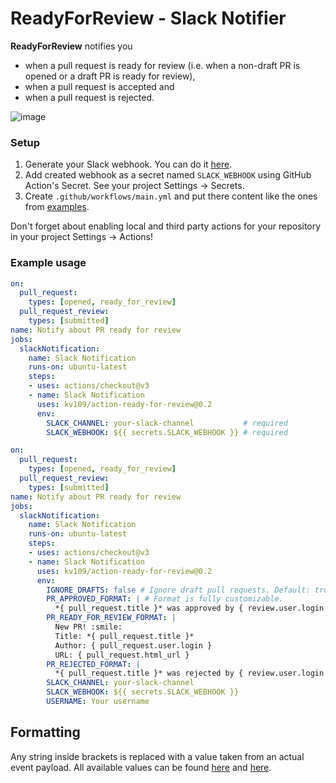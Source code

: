 # ReadyForReview - Slack Notifier

**ReadyForReview** notifies you 
- when a pull request is ready for review (i.e. when a non-draft PR is opened or a draft PR is ready for review),
- when a pull request is accepted and
- when a pull request is rejected.

![image](https://user-images.githubusercontent.com/399968/76140067-e8f44d00-6056-11ea-98f5-629903599bf4.png)

### Setup

1. Generate your Slack webhook. You can do it [here](https://slack.com/apps/A0F7XDUAZ-incoming-webhooks).
1. Add created webhook as a secret named `SLACK_WEBHOOK` using GitHub Action's Secret. See your project Settings -> Secrets.
1. Create `.github/workflows/main.yml` and put there content like the ones from [examples](https://github.com/kv109/action-ready-for-review#example-usage).

Don't forget about enabling local and third party actions for your repository in your project Settings -> Actions!

### Example usage

```yaml
on: 
  pull_request:
    types: [opened, ready_for_review]
  pull_request_review:
    types: [submitted]
name: Notify about PR ready for review
jobs:
  slackNotification:
    name: Slack Notification
    runs-on: ubuntu-latest
    steps:
    - uses: actions/checkout@v3
    - name: Slack Notification
      uses: kv109/action-ready-for-review@0.2
      env:
        SLACK_CHANNEL: your-slack-channel           # required
        SLACK_WEBHOOK: ${{ secrets.SLACK_WEBHOOK }} # required
```

```yaml
on: 
  pull_request:
    types: [opened, ready_for_review]
  pull_request_review:
    types: [submitted]
name: Notify about PR ready for review
jobs:
  slackNotification:
    name: Slack Notification
    runs-on: ubuntu-latest
    steps:
    - uses: actions/checkout@v3
    - name: Slack Notification
      uses: kv109/action-ready-for-review@0.2
      env:
        IGNORE_DRAFTS: false # Ignore draft pull requests. Default: true.
        PR_APPROVED_FORMAT: | # Format is fully customizable.
          *{ pull_request.title }* was approved by { review.user.login } :heavy_check_mark:
        PR_READY_FOR_REVIEW_FORMAT: |
          New PR! :smile:
          Title: *{ pull_request.title }*
          Author: { pull_request.user.login }
          URL: { pull_request.html_url }
        PR_REJECTED_FORMAT: |
          *{ pull_request.title }* was rejected by { review.user.login } :cry:
        SLACK_CHANNEL: your-slack-channel
        SLACK_WEBHOOK: ${{ secrets.SLACK_WEBHOOK }}
        USERNAME: Your username
```

## Formatting
Any string inside brackets is replaced with a value taken from an actual event payload.
All available values can be found [here](https://developer.github.com/v3/activity/events/types/#webhook-event-name-34) and [here](https://developer.github.com/v3/activity/events/types/#webhook-event-name-35).
